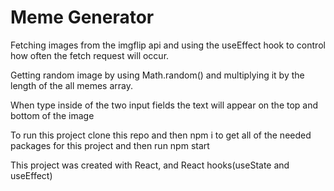 # Meme Generator 

Fetching images from the imgflip api and using the useEffect hook to control how often the fetch request will occur. 

Getting random image by using Math.random() and multiplying it by the length of the all memes array.

When type inside of the two input fields the text will appear on the top and bottom of the image
 

To run this project clone this repo and then npm i to get all of the needed packages for this project and then run npm start

This project was created with React, and React hooks(useState and useEffect)
